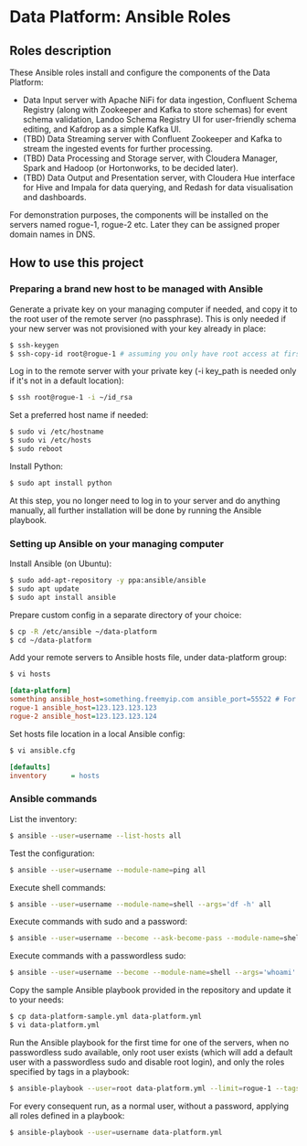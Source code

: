 # Data Platform: Ansible Roles
## Roles description

These Ansible roles install and configure the components of the Data Platform:
- Data Input server with Apache NiFi for data ingestion, Confluent Schema Registry (along with Zookeeper and Kafka to store schemas) for event schema validation, Landoo Schema Registry UI for user-friendly schema editing, and Kafdrop as a simple Kafka UI.
- (TBD) Data Streaming server with Confluent Zookeeper and Kafka to stream the ingested events for further processing.
- (TBD) Data Processing and Storage server, with Cloudera Manager, Spark and Hadoop (or Hortonworks, to be decided later).
- (TBD) Data Output and Presentation server, with Cloudera Hue interface for Hive and Impala for data querying, and Redash for data visualisation and dashboards.

For demonstration purposes, the components will be installed on the servers named rogue-1, rogue-2 etc. Later they can be assigned proper domain names in DNS.

## How to use this project
### Preparing a brand new host to be managed with Ansible

Generate a private key on your managing computer if needed, and copy it to the root user of the remote server (no passphrase). This is only needed if your new server was not provisioned with your key already in place:

```bash
$ ssh-keygen
$ ssh-copy-id root@rogue-1 # assuming you only have root access at first
```

Log in to the remote server with your private key (-i key_path is needed only if it's not in a default location):

```bash
$ ssh root@rogue-1 -i ~/id_rsa
```

Set a preferred host name if needed:

```bash
$ sudo vi /etc/hostname
$ sudo vi /etc/hosts
$ sudo reboot
```

Install Python:

```bash
$ sudo apt install python
```

At this step, you no longer need to log in to your server and do anything manually, all further installation will be done by running the Ansible playbook.

### Setting up Ansible on your managing computer

Install Ansible (on Ubuntu):

```bash
$ sudo add-apt-repository -y ppa:ansible/ansible
$ sudo apt update
$ sudo apt install ansible
```

Prepare custom config in a separate directory of your choice:

```bash
$ cp -R /etc/ansible ~/data-platform
$ cd ~/data-platform
```

Add your remote servers to Ansible hosts file, under data-platform group:

```bash
$ vi hosts
```

```ini
[data-platform]
something ansible_host=something.freemyip.com ansible_port=55522 # For a dynamic IP host, non-standard port
rogue-1 ansible_host=123.123.123.123
rogue-2 ansible_host=123.123.123.124
```

Set hosts file location in a local Ansible config:

```bash
$ vi ansible.cfg
```

```ini
[defaults]
inventory      = hosts
```

### Ansible commands

List the inventory:

```bash
$ ansible --user=username --list-hosts all
```

Test the configuration:

```bash
$ ansible --user=username --module-name=ping all
```

Execute shell commands:

```bash
$ ansible --user=username --module-name=shell --args='df -h' all
```

Execute commands with sudo and a password:

```bash
$ ansible --user=username --become --ask-become-pass --module-name=shell --args='whoami' all
```

Execute commands with a passwordless sudo:

```bash
$ ansible --user=username --become --module-name=shell --args='whoami' all
```

Copy the sample Ansible playbook provided in the repository and update it to your needs:

```bash
$ cp data-platform-sample.yml data-platform.yml
$ vi data-platform.yml
```

Run the Ansible playbook for the first time for one of the servers, when no passwordless sudo available, only root user exists (which will add a default user with a passwordless sudo and disable root login), and only the roles specified by tags in a playbook:

```bash
$ ansible-playbook --user=root data-platform.yml --limit=rogue-1 --tags="basic,firewall"
```

For every consequent run, as a normal user, without a password, applying all roles defined in a playbook:

```bash
$ ansible-playbook --user=username data-platform.yml
```
